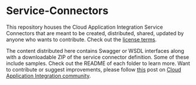 # Service-Connectors
This repository houses the Cloud Application Integration Service Connectors that are meant to be created, distributed, shared, updated by anyone who wants to contribute. Check out the [license terms](https://nam02.safelinks.protection.outlook.com/?url=https%3A%2F%2Fgithub.com%2FInformaticaCloudApplicationIntegration%2FService-Connectors%2Fblob%2Fmaster%2FLICENSE&data=02%7C01%7Csagarwal%40informatica.com%7Cfef7abe58b454cfea30308d796b8dab7%7C2638f43ef77d4fc7ab927b753b7876fd%7C0%7C0%7C637143593001855379&sdata=yqCJEX%2FJBXVaNLfp3IG54v8Z3otzTMlFys8Qiarf%2Fqs%3D&reserved=0).

The content distributed here contains Swagger or WSDL interfaces along with a downloadable ZIP of the service connector definition. Some of these include samples. Check out the README of each folder to learn more. 
Want to contribute or suggest improvements, please follow [this](https://network.informatica.com/community/informatica-network/products/cloud-integration/cloud-application-integration/blog/2018/10/16/registry-of-service-connectors-your-gateway-to-building-composite-api-using-cloud-application-integration#jive_content_id_How_to_contribute) post on [Cloud Application Integration community](https://network.informatica.com/community/informatica-network/products/cloud-integration/cloud-application-integration/).
